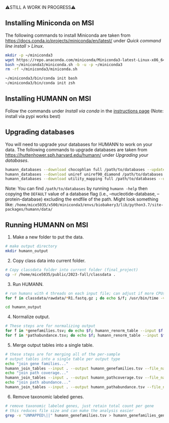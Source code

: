 ⚠️STILL A WORK IN PROGRESS⚠️

## Installing Miniconda on MSI

The following commands to install Miniconda are taken from https://docs.conda.io/projects/miniconda/en/latest/ under *Quick command line install* > *Linux*.

```bash
mkdir -p ~/miniconda3
wget https://repo.anaconda.com/miniconda/Miniconda3-latest-Linux-x86_64.sh -O ~/miniconda3/miniconda.sh
bash ~/miniconda3/miniconda.sh -b -u -p ~/miniconda3
rm -rf ~/miniconda3/miniconda.sh

~/miniconda3/bin/conda init bash
~/miniconda3/bin/conda init zsh
```

## Installing HUMANN on MSI

Follow the commands under *Install via conda* in the [instructions page](https://huttenhower.sph.harvard.edu/humann/)
(Note: install via pypi works best)

## Upgrading databases
You will need to upgrade your databases for HUMANN to work on your data. The following commands to upgrade databases are taken from https://huttenhower.sph.harvard.edu/humann/ under *Upgrading your databases*.
```bash
humann_databases --download chocophlan full /path/to/databases --update-config yes
humann_databases --download uniref uniref90_diamond /path/to/databases --update-config yes
humann_databases --download utility_mapping full /path/to/databases --update-config yes
```

Note: You can find `/path/to/databases` by running `humann -help` then copying the `DEFAULT` value of a database flag (i.e., –nucleotide-database, –protein-database) excluding the endfile of the path. Might look something like: `/home/mice5035/x500/miniconda3/envs/biobakery3/lib/python3.7/site-packages/humann/data/`

## Running HUMANN on MSI

1. Make a new folder to put the data.
```bash
# make output directory
mkdir humann_output
```

2. Copy class data into current folder.
```bash
# Copy classdata folder into current folder (final_project)
cp -r /home/mice5035/public/2023-fall/classdata .
```

3. Run HUMANN.
```bash
# run humans with 4 threads on each input file; can adjust if more CPUs are available
for f in classdata/rawdata/*R1.fastq.gz ; do echo $/f; /usr/bin/time -v humann -i $f -o humann_output -v --threads 4; done

cd humann_output
```

4. Normalize output.
```bash
# These steps are for normalizing output
for f in *genefamilies.tsv; do echo $f; humann_renorm_table --input $f --output `basename $f .tsv`_relab.tsv; done
for f in *pathabundance.tsv; do echo $f; humann_renorm_table --input $f --output `basename $f .tsv`_relab.tsv; done
```

5. Merge output tables into a single table.
```bash
# these steps are for merging all of the per-sample
# output tables into a single table per output type
echo "join gene families..."
humann_join_tables --input . --output humann_genefamilies.tsv --file_name genefamilies_relab
echo "join path coverage..."
humann_join_tables --input . --output humann_pathcoverage.tsv --file_name pathcoverage
echo "join path abundance..."
humann_join_tables --input . --output humann_pathabundance.tsv --file_name pathabundance_relab
```

6. Remove taxonomic labeled genes.
```bash
# remove taxonomic labeled genes, just retain total count per gene
# this reduces file size and can make the analysis easier
grep -v "UNMAPPED\||" humann_genefamilies.tsv > humann_genefamilies_general.tsv
```
